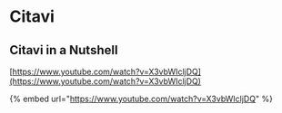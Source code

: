 # Citavi

## Citavi in a Nutshell

[https://www.youtube.com/watch?v=X3vbWIcljDQ](https://www.youtube.com/watch?v=X3vbWIcljDQ)

{% embed url="https://www.youtube.com/watch?v=X3vbWIcljDQ" %}
